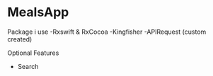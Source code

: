 # MealsApp

Package i use
-Rxswift & RxCocoa
-Kingfisher
-APIRequest (custom created)

Optional Features
- Search
